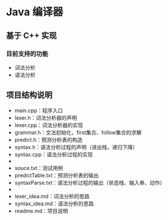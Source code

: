 # Java 编译器
## 基于 C++ 实现
### 目前支持的功能
- 词法分析
- 语法分析

## 项目结构说明
- main.cpp：程序入口
- lexer.h：词法分析器的声明
- lexer.cpp：词法分析器的实现
- grammar.h：文法初始化，first集合、follow集合的求解
- predict.h：预测分析表的构造
- syntax.h：语法分析过程的声明（进出栈，递归下降）
- syntax.cpp：语法分析过程的实现
- 
- souce.txt：测试用例
- predictTable.txt：预测分析表的输出
- syntaxParse.txt：语法分析过程的输出（状态栈、输入串、动作）
- 
- lexer_idea.md：词法分析的思路
- syntax_idea.md：语法分析的思路
- readme.md：项目说明